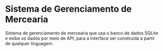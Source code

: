 # Sistema de Gerenciamento de Mercearia
Sistema de gerenciamento de mercearia que usa o banco de dados SQLite e exibe os dados por meio de API, para a interface ser construída a partir de qualquer linguagem.
